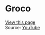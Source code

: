 # Groco
[View this page](http://htmlpreview.github.io/?https://github.com/jerson1207/Javascript-Case-Study/blob/main/groco/index.html) <br>
Source: [YouTube](https://www.youtube.com/watch?v=lCCN_lkl3Xw)


